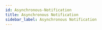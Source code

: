 ```yaml
---
id: Asynchronous-Notification
title: Asynchronous Notification
sidebar_label: Asynchronous Notification
---
```



#
